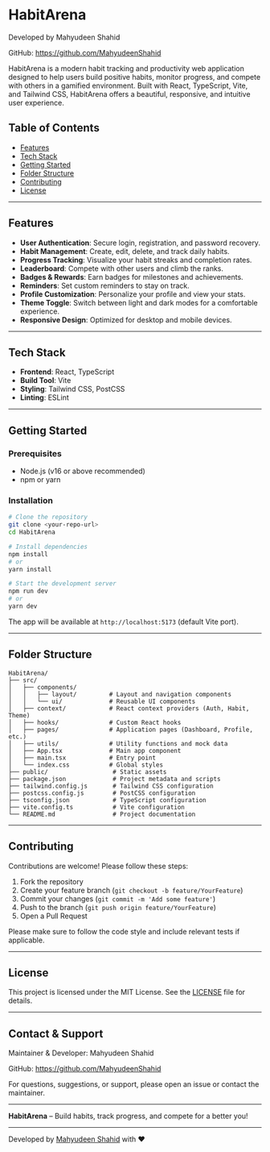 # HabitArena

Developed by Mahyudeen Shahid

GitHub: https://github.com/MahyudeenShahid

HabitArena is a modern habit tracking and productivity web application designed to help users build positive habits, monitor progress, and compete with others in a gamified environment. Built with React, TypeScript, Vite, and Tailwind CSS, HabitArena offers a beautiful, responsive, and intuitive user experience.

## Table of Contents
- [Features](#features)
- [Tech Stack](#tech-stack)
- [Getting Started](#getting-started)
- [Folder Structure](#folder-structure)
- [Contributing](#contributing)
- [License](#license)

---

## Features

- **User Authentication**: Secure login, registration, and password recovery.
- **Habit Management**: Create, edit, delete, and track daily habits.
- **Progress Tracking**: Visualize your habit streaks and completion rates.
- **Leaderboard**: Compete with other users and climb the ranks.
- **Badges & Rewards**: Earn badges for milestones and achievements.
- **Reminders**: Set custom reminders to stay on track.
- **Profile Customization**: Personalize your profile and view your stats.
- **Theme Toggle**: Switch between light and dark modes for a comfortable experience.
- **Responsive Design**: Optimized for desktop and mobile devices.

---



## Tech Stack

- **Frontend**: React, TypeScript
- **Build Tool**: Vite
- **Styling**: Tailwind CSS, PostCSS
- **Linting**: ESLint

---

## Getting Started

### Prerequisites
- Node.js (v16 or above recommended)
- npm or yarn

### Installation

```bash
# Clone the repository
git clone <your-repo-url>
cd HabitArena

# Install dependencies
npm install
# or
yarn install

# Start the development server
npm run dev
# or
yarn dev
```

The app will be available at `http://localhost:5173` (default Vite port).

---

## Folder Structure

```
HabitArena/
├── src/
│   ├── components/
│   │   ├── layout/         # Layout and navigation components
│   │   └── ui/             # Reusable UI components
│   ├── context/            # React context providers (Auth, Habit, Theme)
│   ├── hooks/              # Custom React hooks
│   ├── pages/              # Application pages (Dashboard, Profile, etc.)
│   ├── utils/              # Utility functions and mock data
│   ├── App.tsx             # Main app component
│   ├── main.tsx            # Entry point
│   └── index.css           # Global styles
├── public/                  # Static assets
├── package.json             # Project metadata and scripts
├── tailwind.config.js       # Tailwind CSS configuration
├── postcss.config.js        # PostCSS configuration
├── tsconfig.json            # TypeScript configuration
├── vite.config.ts           # Vite configuration
└── README.md                # Project documentation
```

---

## Contributing

Contributions are welcome! Please follow these steps:
1. Fork the repository
2. Create your feature branch (`git checkout -b feature/YourFeature`)
3. Commit your changes (`git commit -m 'Add some feature'`)
4. Push to the branch (`git push origin feature/YourFeature`)
5. Open a Pull Request

Please make sure to follow the code style and include relevant tests if applicable.

---

## License

This project is licensed under the MIT License. See the [LICENSE](LICENSE) file for details.

---

## Contact & Support

Maintainer & Developer: Mahyudeen Shahid

GitHub: https://github.com/MahyudeenShahid

For questions, suggestions, or support, please open an issue or contact the maintainer.

---

**HabitArena** – Build habits, track progress, and compete for a better you!

---
Developed by [Mahyudeen Shahid](https://github.com/MahyudeenShahid) with ❤